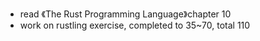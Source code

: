 
- read 《The Rust Programming Language》chapter 10
- work on rustling exercise, completed to 35~70, total 110
